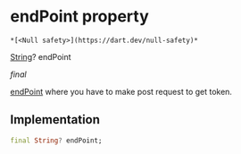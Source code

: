 


# endPoint property




    *[<Null safety>](https://dart.dev/null-safety)*


[String](https://api.flutter.dev/flutter/dart-core/String-class.html)? endPoint
  
_final_



<p><a href="../../model_hms_config/HMSConfig/endPoint.md">endPoint</a> where you have to make post request to get token.</p>



## Implementation

```dart
final String? endPoint;


```







